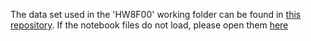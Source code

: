 The data set used in the 'HW8F00' working folder can be found in [this repository](https://github.com/northeastern-datalab/DomainNet-Datasets).
If the notebook files do not load, please open them [here](https://nbviewer.org/github/goshlive/experimental)
